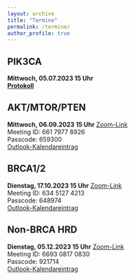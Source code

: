 ```yaml
---
layout: archive
title: "Termine"
permalink: /termine/
author_profile: true
---
```


## PIK3CA
**Mittwoch, 05.07.2023 15 Uhr**  
**[Protokoll](https://team-deutschland.org/files/1-Protokoll-PIK3CA.pdf)**

## AKT/MTOR/PTEN
**Mittwoch, 06.09.2023 15 Uhr**
[Zoom-Link](https://tum-conf.zoom.us/j/66179778926?pwd=OEsrSFRHQkg0OVN4WFlIMURiSjh1dz09)  
Meeting ID: 661 7977 8926  
Passcode: 659300  
[Outlook-Kalendareintrag](https://team-deutschland.org/files/2.ics)

## BRCA1/2
**Dienstag, 17.10.2023 15 Uhr**
[Zoom-Link](https://tum-conf.zoom-x.de/j/63451274213?pwd=MURZUE8wVzBKNmQwNzlvbGJEOC9vZz09)  
Meeting ID: 634 5127 4213  
Passcode: 648974  
[Outlook-Kalendareintrag](https://team-deutschland.org/files/3.ics)

## Non-BRCA HRD
**Dienstag, 05.12.2023 15 Uhr**
[Zoom-Link](https://tum-conf.zoom-x.de/j/69308170830?pwd=T21ONG1tNDh2YjBoQklaZUk5SFdzdz09)  
Meeting ID: 6693 0817 0830  
Passcode: 921714  
[Outlook-Kalendareintrag](https://team-deutschland.org/files/4.ics)
